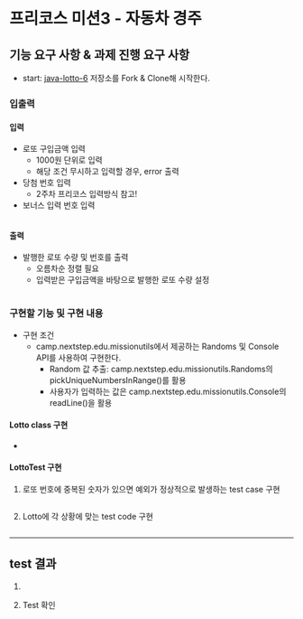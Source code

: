 # 프리코스 미션3 - 자동차 경주

## 기능 요구 사항 & 과제 진행 요구 사항

- start: [java-lotto-6](https://github.com/woowacourse-precourse/java-lotto-6) 저장소를 Fork & Clone해 시작한다.

### 입출력

#### 입력

- 로또 구입금액 입력
    - 1000원 단위로 입력
    - 해당 조건 무시하고 입력할 경우, error 출력
- 당첨 번호 입력
    - 2주차 프리코스 입력방식 참고!
- 보너스 입력 번호 입력

```java

```

#### 출력

- 발행한 로또 수량 및 번호를 출력
    - 오름차순 정렬 필요
    - 입력받은 구입금액을 바탕으로 발행한 로또 수량 설정

```java

```

### 구현할 기능 및 구현 내용

* 구현 조건
    * camp.nextstep.edu.missionutils에서 제공하는 Randoms 및 Console API를 사용하여 구현한다.
        * Random 값 추출: camp.nextstep.edu.missionutils.Randoms의 pickUniqueNumbersInRange()를 활용
        * 사용자가 입력하는 값은 camp.nextstep.edu.missionutils.Console의 readLine()을 활용

#### Lotto class 구현
- 

#### LottoTest 구현

1. 로또 번호에 중복된 숫자가 있으면 예외가 정상적으로 발생하는 test case 구현

```java

```

2. Lotto에 각 상황에 맞는 test code 구현

```java

```

---

## test 결과

1.

2. Test 확인

